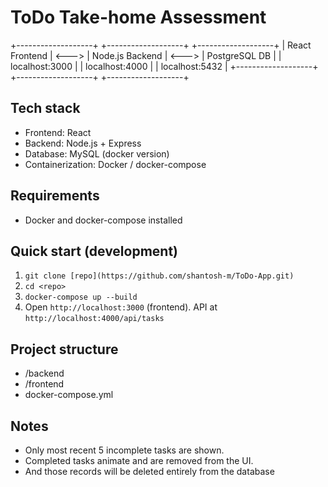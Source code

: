 # ToDo Take-home Assessment

+-------------------+ +-------------------+ +-------------------+
| React Frontend | <---> | Node.js Backend | <---> | PostgreSQL DB |
| localhost:3000 | | localhost:4000 | | localhost:5432 |
+-------------------+ +-------------------+ +-------------------+

## Tech stack

- Frontend: React
- Backend: Node.js + Express
- Database: MySQL (docker version)
- Containerization: Docker / docker-compose

## Requirements

- Docker and docker-compose installed

## Quick start (development)

1. `git clone [repo](https://github.com/shantosh-m/ToDo-App.git)`
2. `cd <repo>`
3. `docker-compose up --build`
4. Open `http://localhost:3000` (frontend). API at `http://localhost:4000/api/tasks`

## Project structure

- /backend
- /frontend
- docker-compose.yml

## Notes

- Only most recent 5 incomplete tasks are shown.
- Completed tasks animate and are removed from the UI.
- And those records will be deleted entirely from the database
